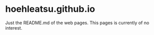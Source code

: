 # hoehleatsu.github.io

Just the README.md of the web pages. This pages is currently of no interest.
